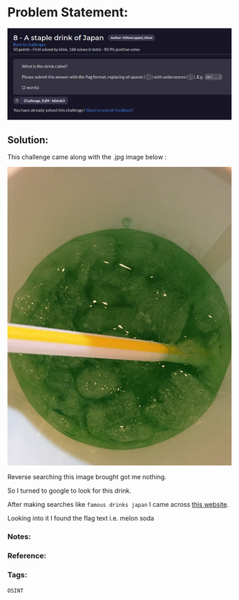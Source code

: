 # Problem Statement:
![question](https://raw.githubusercontent.com/0x41head/CTF-Writeups/main/src/DOA2021ctf/OSINT/A%20staple%20drink%20of%20Japan/ques.png)

## Solution:
This challenge came along with the .jpg image below :

![quest](https://raw.githubusercontent.com/0x41head/CTF-Writeups/main/src/DOA2021ctf/OSINT/A%20staple%20drink%20of%20Japan/c8.jfif)

Reverse searching this image brought got me nothing.

So I turned to google to look for this drink.

After making searches like `famous drinks japan` I came across [this website](https://gurunavi.com/en/japanfoodie/2017/07/10popular-drinks-in-japan.html?__ngt__=TT124b44637002ac1e4ae1a9fcN5NOPFVpGX4PztOkYCEB).

Looking into it I found the flag text i.e. melon soda 

### Notes:
### Reference:

### Tags:
`OSINT`

